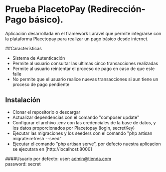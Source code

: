 
# Prueba PlacetoPay (Redirección-Pago básico).

Aplicación desarrollada en el framework Laravel que permite integrarse con la plataforma Placetopay para realizar un pago básico desde internet.

##Características
- Sistema de Autenticación
- Permite al usuario consultar las ultimas cinco transacciones realizadas
- Permite al usuario reintentar el proceso de pago en caso de que este falle
- No permite que el usuario realice nuevas transacciones si aun tiene un proceso de pago pendiente

## Instalación

- Clonar el repositorio o descargar
- Actualizar dependencias con el comando "composer update"
- Configurar el archivo .env con las credenciales de la base de datos, y los datos proporcionados por Placetopay (login, secretKey)
- Ejecutar las migraciones y los seeders con el comando "php artisan migrate:refresh --seed"
- Ejecutar el comando "php artisan serve", por defecto nuestra aplicacion se ejecutara en [http://localhost:8000]

####Usuario por defecto: 
user: admin@tienda.com <br>
password: secret

